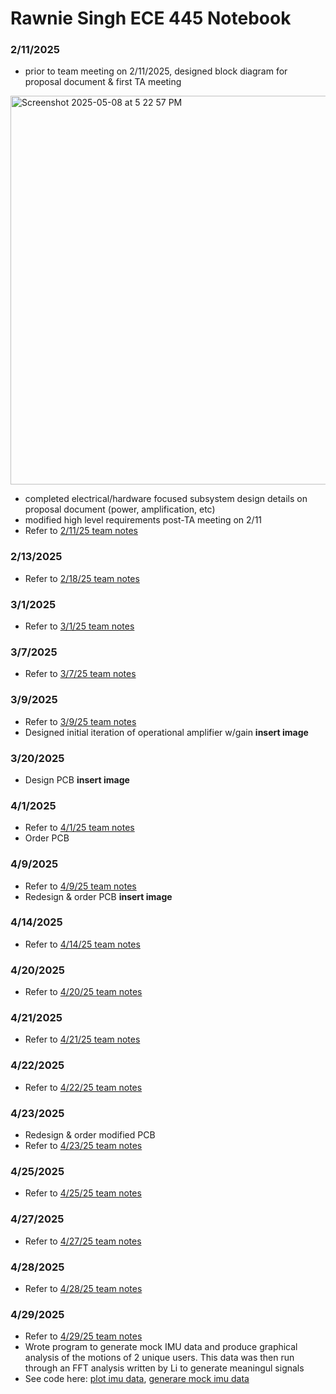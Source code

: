 # Rawnie Singh ECE 445 Notebook
### 2/11/2025
- prior to team meeting on 2/11/2025, designed block diagram for proposal document & first TA meeting
 <img width="622" alt="Screenshot 2025-05-08 at 5 22 57 PM" src="https://github.com/user-attachments/assets/78c833d7-dc96-4325-acdf-62cb7e2e2f45" />
 
 - completed electrical/hardware focused subsystem design details on proposal document (power, amplification, etc)
 - modified high level requirements post-TA meeting on 2/11
 - Refer to [2/11/25 team notes](https://github.com/jpadi4/ECE-445-Notebook/blob/main/Team%20Meetings/250211.md)

### 2/13/2025
 - Refer to [2/18/25 team notes](https://github.com/jpadi4/ECE-445-Notebook/blob/main/Team%20Meetings/250218.md)

### 3/1/2025
 - Refer to [3/1/25 team notes](https://github.com/jpadi4/ECE-445-Notebook/blob/main/Team%20Meetings/250301.md)

### 3/7/2025
 - Refer to [3/7/25 team notes](https://github.com/jpadi4/ECE-445-Notebook/blob/main/Team%20Meetings/250307.md)

### 3/9/2025
 - Refer to [3/9/25 team notes](https://github.com/jpadi4/ECE-445-Notebook/blob/main/Team%20Meetings/250309.md)
 - Designed initial iteration of operational amplifier w/gain
   **insert image**

### 3/20/2025
- Design PCB 
   **insert image**

### 4/1/2025
 - Refer to [4/1/25 team notes](https://github.com/jpadi4/ECE-445-Notebook/blob/main/Team%20Meetings/250401.md)
 - Order PCB

### 4/9/2025
 - Refer to [4/9/25 team notes](https://github.com/jpadi4/ECE-445-Notebook/blob/main/Team%20Meetings/250409.md)
 - Redesign & order PCB
**insert image**

### 4/14/2025
 - Refer to [4/14/25 team notes](https://github.com/jpadi4/ECE-445-Notebook/blob/main/Team%20Meetings/250414.md)

### 4/20/2025 
 - Refer to [4/20/25 team notes](https://github.com/jpadi4/ECE-445-Notebook/blob/main/Team%20Meetings/250420.md)

### 4/21/2025 
 - Refer to [4/21/25 team notes](https://github.com/jpadi4/ECE-445-Notebook/blob/main/Team%20Meetings/250421.md)

### 4/22/2025 
 - Refer to [4/22/25 team notes](https://github.com/jpadi4/ECE-445-Notebook/blob/main/Team%20Meetings/250422.md)

### 4/23/2025 
 - Redesign & order modified PCB
 - Refer to [4/23/25 team notes](https://github.com/jpadi4/ECE-445-Notebook/blob/main/Team%20Meetings/250423.md)

### 4/25/2025 
 - Refer to [4/25/25 team notes](https://github.com/jpadi4/ECE-445-Notebook/blob/main/Team%20Meetings/250425.md)

### 4/27/2025 
 - Refer to [4/27/25 team notes](https://github.com/jpadi4/ECE-445-Notebook/blob/main/Team%20Meetings/250427.md)

 ### 4/28/2025 
 - Refer to [4/28/25 team notes](https://github.com/jpadi4/ECE-445-Notebook/blob/main/Team%20Meetings/250428.md)

### 4/29/2025 
 - Refer to [4/29/25 team notes](https://github.com/jpadi4/ECE-445-Notebook/blob/main/Team%20Meetings/250429.md)
 - Wrote program to generate mock IMU data and produce graphical analysis of the motions of 2 unique users. This data was then run through an FFT analysis written by Li to generate meaningul signals
 - See code here: [plot imu data](https://github.com/jpadi4/ECE-445-Notebook/blob/main/Python/plot-imu-data.py), [generare mock imu data](https://github.com/jpadi4/ECE-445-Notebook/blob/main/Python/code-to-generate-imu-data.py)

